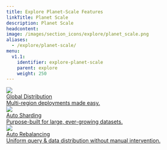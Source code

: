 ```yaml
---
title: Explore Planet-Scale Features
linkTitle: Planet Scale
description: Planet Scale
headcontent:
image: /images/section_icons/explore/planet_scale.png
aliases:
  - /explore/planet-scale/
menu:
  v1.1:
    identifier: explore-planet-scale
    parent: explore
    weight: 250
---
```


<div class="row">
  <div class="col-12 col-md-6 col-lg-12 col-xl-6">
    <a class="section-link icon-offset" href="global-distribution/">
      <div class="head">
        <img class="icon" src="/images/section_icons/explore/planet_scale.png" aria-hidden="true" />        
        <div class="title">Global Distribution</div>
      </div>
      <div class="body">
        Multi-region deployments made easy.
      </div>
    </a>
  </div>
  <div class="col-12 col-md-6 col-lg-12 col-xl-6">
    <a class="section-link icon-offset" href="auto-sharding/">
      <div class="head">
        <img class="icon" src="/images/section_icons/explore/auto_sharding.png" aria-hidden="true" />        
        <div class="title">Auto Sharding</div>
      </div>
      <div class="body">
        Purpose-built for large, ever-growing datasets.
      </div>
    </a>
  </div>
  <div class="col-12 col-md-6 col-lg-12 col-xl-6">
    <a class="section-link icon-offset" href="auto-rebalancing/">
      <div class="head">
        <img class="icon" src="/images/section_icons/explore/auto_rebalance.png" aria-hidden="true" />     
        <div class="title">Auto Rebalancing</div>
      </div>
      <div class="body">
        Uniform query & data distribution without manual intervention.
      </div>
    </a>
  </div>
</div>
